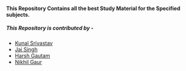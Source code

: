#### This Repository Contains all the best Study Material for the Specified subjects.
##### This Repository is contributed by -
- [Kunal Srivastav](https://github.com/kunalsrivastav)
- [Jai Singh](https://github.com/jai-singh-1)
- [Harsh Gautam](https://github.com/harsh822)
- [Nikhil Gaur](https://github.com/nikhil-gaur457)


<!--

Write down everything here.
hey everyone..!, this repository is build for covering the all basic syllabus of Computer Engineering Department of Second year.
Keep enjoying your studies,keep participating..!
we are covering all subjects notes of 3rd semester here 
-->
